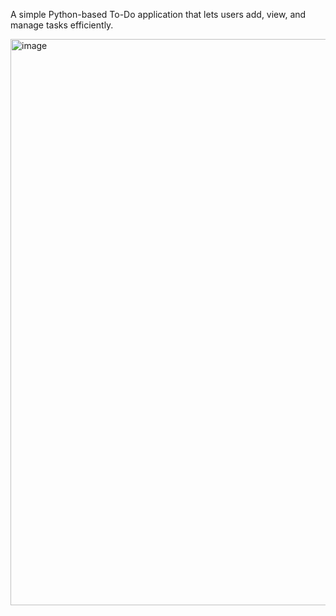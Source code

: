A simple Python-based To-Do application that lets users add, view, and manage tasks efficiently.

<img width="1222" height="906" alt="image" src="https://github.com/user-attachments/assets/402ca16a-6c1f-4a6c-9ce0-9f7f31d927b7" />

